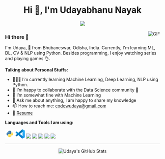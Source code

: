 <h1 align="center">Hi 👋, I'm Udayabhanu Nayak</h1>
<p align="center">
  <a href="https://www.linkedin.com/in/udayabhanu-nayak-ml-devloper/">
    <img src="https://img.shields.io/badge/-LinkedIn-blue?style=flat-square&logo=Linkedin&logoColor=white&link=https://www.linkedin.com/in/udayabhanu-nayak-ml-devloper/"/>
  </a>
</p>

<p align="center">
  <img align="right" alt="GIF" src="https://media.giphy.com/media/836HiJc7pgzy8iNXCn/giphy.gif" />
</p>

### Hi there 👋

I'm Udaya, 🚀 from Bhubaneswar, Odisha, India. Currently, I'm learning ML, DL, CV & NLP using Python. Besides programming, I enjoy watching series and playing games 👌.

**Talking about Personal Stuffs:**

- 👨🏽‍💻 I’m currently learning Machine Learning, Deep Learning, NLP using Python.
- 👯 I’m happy to collaborate with the Data Science community 🤝
- 🤔 I’m somewhat fine with Machine Learning
- 💬 Ask me about anything, I am happy to share my knowledge
- 📫 How to reach me: codewudaya@gmail.com
- 📝 [Resume](##)

**Languages and Tools I am using:**  

<code><img height="30" src="https://raw.githubusercontent.com/github/explore/main/topics/python/python.png"></code>
<code><img height="30" src="https://raw.githubusercontent.com/github/explore/main/topics/visual-studio-code/visual-studio-code.png"></code>
<code><img height="30" src="https://streamlit.io/images/brand/streamlit-logo-secondary-colormark-darktext.png"></code>
<code><img height="30" src="https://pytorch.org/assets/images/pytorch-logo.png"></code>
<code><img height="30" src="https://upload.wikimedia.org/wikipedia/commons/thumb/1/11/TensorFlowLogo.svg/1280px-TensorFlowLogo.svg.png"></code>
<code><img height="30" src="https://pandas.pydata.org/static/img/pandas_mark.svg"></code>
<code><img height="30" src="https://seaborn.pydata.org/_static/logo-wide-lightbg.svg"></code>


---

<p align="center">
  <img src="https://github-readme-stats.vercel.app/api?username=codewudaya&show_icons=true&hide_border=true&theme=dracula" alt="Udaya's GitHub Stats">
</p>

